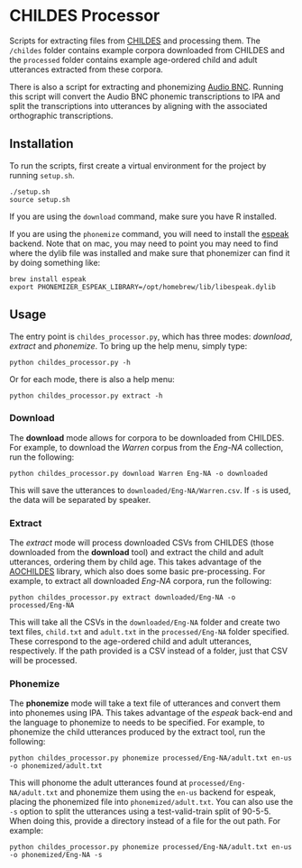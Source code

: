 # CHILDES Processor

Scripts for extracting files from [CHILDES](https://childes.talkbank.org/) and processing them. The `/childes` folder contains example corpora downloaded from CHILDES and the `processed` folder contains example age-ordered child and adult utterances extracted from these corpora.

There is also a script for extracting and phonemizing [Audio BNC](http://www.phon.ox.ac.uk/AudioBNC). Running this script will convert the Audio BNC phonemic transcriptions to IPA and split the transcriptions into utterances by aligning with the associated orthographic transcriptions.

## Installation

To run the scripts, first create a virtual environment for the project by running `setup.sh`.

```
./setup.sh
source setup.sh
```

If you are using the `download` command, make sure you have R installed.

If you are using the `phonemize` command, you will need to install the [espeak](https://github.com/espeak-ng/espeak-ng) backend. Note that on mac, you may need to point you may need to find where the dylib file was installed and make sure that phonemizer can find it by doing something like:

```
brew install espeak
export PHONEMIZER_ESPEAK_LIBRARY=/opt/homebrew/lib/libespeak.dylib
```

## Usage

The entry point is `childes_processor.py`, which has three modes: *download*, *extract* and *phonemize*. To bring up the help menu, simply type:

```
python childes_processor.py -h
```

Or for each mode, there is also a help menu:

```
python childes_processor.py extract -h
```

### Download

The **download** mode allows for corpora to be downloaded from CHILDES. For example, to download the _Warren_ corpus from the _Eng-NA_ collection, run the following:

```
python childes_processor.py download Warren Eng-NA -o downloaded
```

This will save the utterances to `downloaded/Eng-NA/Warren.csv`. If `-s` is used, the data will be separated by speaker.

### Extract

The *extract* mode will process downloaded CSVs from CHILDES (those downloaded from the **download** tool) and extract the child and adult utterances, ordering them by child age. This takes advantage of the [AOCHILDES](https://github.com/UIUCLearningLanguageLab/AOCHILDES) library, which also does some basic pre-processing. For example, to extract all downloaded _Eng-NA_ corpora, run the following:

```
python childes_processor.py extract downloaded/Eng-NA -o processed/Eng-NA
```

This will take all the CSVs in the `downloaded/Eng-NA` folder and create two text files, `child.txt` and `adult.txt` in the `processed/Eng-NA` folder specified. These correspond to the age-ordered child and adult utterances, respectively. If the path provided is a CSV instead of a folder, just that CSV will be processed.

### Phonemize

The **phonemize** mode will take a text file of utterances and convert them into phonemes using IPA. This takes advantage of the *espeak* back-end and the language to phonemize to needs to be specified. For example, to phonemize the child utterances produced by the extract tool, run the following:

```
python childes_processor.py phonemize processed/Eng-NA/adult.txt en-us -o phonemized/adult.txt
```

This will phonome the adult utterances found at `processed/Eng-NA/adult.txt` and phonemize them using the `en-us` backend for espeak, placing the phonemized file into `phonemized/adult.txt`. You can also use the `-s` option to split the utterances using a test-valid-train split of 90-5-5. When doing this, provide a directory instead of a file for the out path. For example:

```
python childes_processor.py phonemize processed/Eng-NA/adult.txt en-us -o phonemized/Eng-NA -s
```
